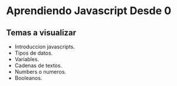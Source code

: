 # Aprendiendo Javascript Desde 0
## Temas a visualizar
* Introduccion javascripts.
* Tipos de datos.
* Variables.
* Cadenas de textos.
* Numbers o numeros.
* Booleanos.
